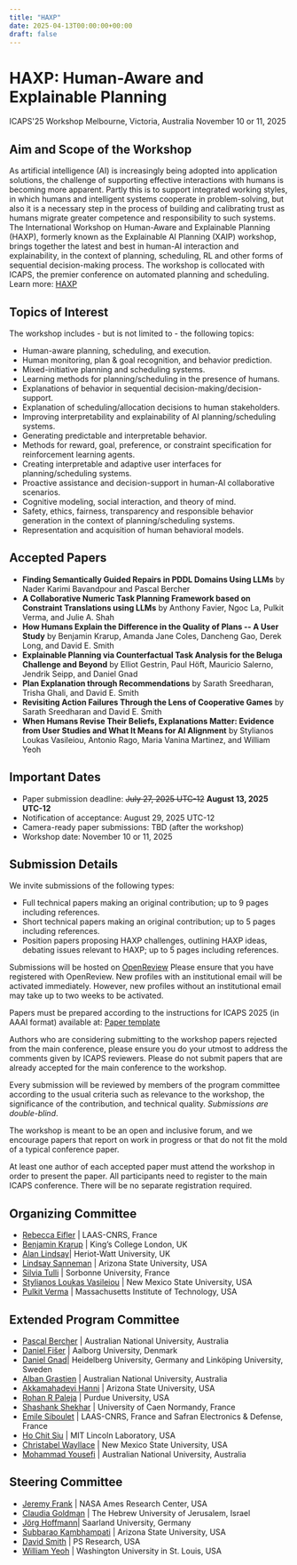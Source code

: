 ```yaml
---
title: "HAXP"
date: 2025-04-13T00:00:00+00:00
draft: false
---
```


# HAXP: Human-Aware and Explainable Planning

ICAPS'25 Workshop
Melbourne, Victoria, Australia
November 10 or 11, 2025

## Aim and Scope of the Workshop

As artificial intelligence (AI) is increasingly being adopted into application solutions, the challenge of supporting effective interactions with humans is becoming more apparent. Partly this is to support integrated working styles, in which humans and intelligent systems cooperate in problem-solving, but also it is a necessary step in the process of building and calibrating trust as humans migrate greater competence and responsibility to such systems. The International Workshop on Human-Aware and Explainable Planning (HAXP), formerly known as the Explainable AI Planning (XAIP) workshop, brings together the latest and best in human-AI interaction and explainability, in the context of planning, scheduling, RL and other forms of sequential decision-making process. The workshop is collocated with ICAPS, the premier conference on automated planning and scheduling. Learn more: [HAXP](https://haxp.org)

## Topics of Interest

The workshop includes - but is not limited to - the following topics:

* Human-aware planning, scheduling, and execution.
* Human monitoring, plan & goal recognition, and behavior prediction.
* Mixed-initiative planning and scheduling systems.
* Learning methods for planning/scheduling in the presence of humans.
* Explanations of behavior in sequential decision-making/decision-support.
* Explanation of scheduling/allocation decisions to human stakeholders.
* Improving interpretability and explainability of AI planning/scheduling systems.
* Generating predictable and interpretable behavior.
* Methods for reward, goal, preference, or constraint specification for reinforcement learning agents.
* Creating interpretable and adaptive user interfaces for planning/scheduling systems.
* Proactive assistance and decision-support in human-AI collaborative scenarios.
* Cognitive modeling, social interaction, and theory of mind.
* Safety, ethics, fairness, transparency and responsible behavior generation in the context of planning/scheduling systems.
* Representation and acquisition of human behavioral models.

## Accepted Papers

* **Finding Semantically Guided Repairs in PDDL Domains Using LLMs** by Nader Karimi Bavandpour and Pascal Bercher
* **A Collaborative Numeric Task Planning Framework based on Constraint Translations using LLMs** by Anthony Favier, Ngoc La, Pulkit Verma, and Julie A. Shah
* **How Humans Explain the Difference in the Quality of Plans -- A User Study** by Benjamin Krarup, Amanda Jane Coles, Dancheng Gao, Derek Long, and David E. Smith
* **Explainable Planning via Counterfactual Task Analysis for the Beluga Challenge and Beyond** by Elliot Gestrin, Paul Höft, Mauricio Salerno, Jendrik Seipp, and Daniel Gnad
* **Plan Explanation through Recommendations** by Sarath Sreedharan, Trisha Ghali, and David E. Smith
* **Revisiting Action Failures Through the Lens of Cooperative Games** by Sarath Sreedharan and David E. Smith
* **When Humans Revise Their Beliefs, Explanations Matter: Evidence from User Studies and What It Means for AI Alignment** by Stylianos Loukas Vasileiou, Antonio Rago, Maria Vanina Martinez, and William Yeoh



## Important Dates

* Paper submission deadline: ~~July 27, 2025 UTC-12~~ **August 13, 2025 UTC-12**
* Notification of acceptance: August 29, 2025 UTC-12
* Camera-ready paper submissions: TBD (after the workshop)
* Workshop date: November 10 or 11, 2025

## Submission Details

We invite submissions of the following types: 

* Full technical papers making an original contribution; up to 9 pages including references.
* Short technical papers making an original contribution; up to 5 pages including references. 
* Position papers proposing HAXP challenges, outlining HAXP ideas, debating issues relevant to HAXP; up to 5 pages including references.

Submissions will be hosted on [OpenReview](https://openreview.net/group?id=icaps-conference.org/ICAPS/2025/Workshop/HAXP)
Please ensure that you have registered with OpenReview. New profiles with an institutional email will be activated immediately. However, new profiles without an institutional email may take up to two weeks to be activated.

Papers must be prepared according to the instructions for ICAPS 2025 (in AAAI format) available at: [Paper template](https://icaps25.icaps-conference.org/files/icaps2025-author-kit.zip)


Authors who are considering submitting to the workshop papers rejected from the main conference, please ensure you do your utmost to address the comments given by ICAPS reviewers. Please do not submit papers that are already accepted for the main conference to the workshop.

Every submission will be reviewed by members of the program committee according to the usual criteria such as relevance to the workshop, the significance of the contribution, and technical quality. *Submissions are double-blind*.

The workshop is meant to be an open and inclusive forum, and we encourage papers that report on work in progress or that do not fit the mold of a typical conference paper.

At least one author of each accepted paper must attend the workshop in order to present the paper. All participants need to register to the main ICAPS conference. There will be no separate registration required.

## Organizing Committee

* [Rebecca Eifler](https://www.linkedin.com/in/rebecca-eifler-b56652144/) | LAAS-CNRS, France
* [Benjamin Krarup](https://scholar.google.co.uk/citations?user=yEjXNsQAAAAJ&hl=en) | King’s College London, UK
* [Alan Lindsay](https://researchportal.hw.ac.uk/en/persons/alan-lindsay)| Heriot-Watt University, UK
* [Lindsay Sanneman](https://www.lindsaysanneman.com/) | Arizona State University, USA
* [Silvia Tulli](https://silviatulli.com/) | Sorbonne University, France
* [Stylianos Loukas Vasileiou](https://thestlucas.com/) | New Mexico State University, USA
* [Pulkit Verma](https://pulkitverma.net) | Massachusetts Institute of Technology, USA

## Extended Program Committee

* [Pascal Bercher](https://comp.anu.edu.au/people/pascal-bercher/) | Australian National University, Australia
* [Daniel Fišer](https://danfis.cz/) | Aalborg University, Denmark
* [Daniel Gnad](https://mrlab.ai/daniel-gnad/)| Heidelberg University, Germany and Linköping University, Sweden
* [Alban Grastien](http://www.grastien.net/ban/) | Australian National University, Australia
* [Akkamahadevi Hanni](https://scholar.google.com/citations?user=sDZ4u1oAAAAJ&hl=en) | Arizona State University, USA
* [Rohan R Paleja](https://www.rohanpaleja.com/) | Purdue University, USA
* [Shashank Shekhar](https://shekharsai.github.io/) | University of Caen Normandy, France
* [Emile Siboulet](https://scholar.google.com/citations?user=6gf1iZcAAAAJ) | LAAS-CNRS, France and Safran Electronics & Defense, France
* [Ho Chit Siu](https://www.ll.mit.edu/biographies/ho-chit-siu) | MIT Lincoln Laboratory, USA
* [Christabel Wayllace](https://www.cwayllace.com/) | New Mexico State University, USA
* [Mohammad Yousefi](https://yousefi.ai/) | Australian National University, Australia

## Steering Committee

* [Jeremy Frank](https://www.linkedin.com/in/jeremy-frank-62141bb3/) | NASA Ames Research Center, USA
* [Claudia Goldman](https://il.linkedin.com/in/claudiagoldman) | The Hebrew University of Jerusalem, Israel
* [Jörg Hoffmann](http://fai.cs.uni-saarland.de/hoffmann/)| Saarland University, Germany
* [Subbarao Kambhampati](https://rakaposhi.eas.asu.edu/) | Arizona State University, USA
* [David Smith](http://psresearch.xyz/) | PS Research, USA
* [William Yeoh](https://sites.wustl.edu/wyeoh/) | Washington University in St. Louis, USA
